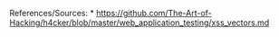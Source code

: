 References/Sources:
    * https://github.com/The-Art-of-Hacking/h4cker/blob/master/web_application_testing/xss_vectors.md
